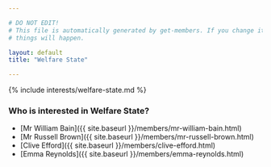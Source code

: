 ```yaml
---

# DO NOT EDIT!
# This file is automatically generated by get-members. If you change it, bad
# things will happen.

layout: default
title: "Welfare State"

---
```


{% include interests/welfare-state.md %}

### Who is interested in Welfare State?


* [Mr William Bain]({{ site.baseurl }}/members/mr-william-bain.html)
* [Mr Russell Brown]({{ site.baseurl }}/members/mr-russell-brown.html)
* [Clive Efford]({{ site.baseurl }}/members/clive-efford.html)
* [Emma Reynolds]({{ site.baseurl }}/members/emma-reynolds.html)
